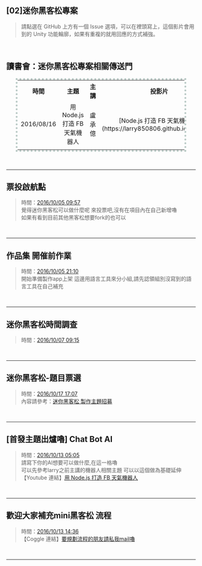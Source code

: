 
## [02]迷你黑客松專案

> 請點選在 GitHub 上方有一個 Issue 選項，可以在裡頭寫上，這個影片會用到的 Unity 功能輪廓，如果有重複的就用回應的方式補強。

<br>

## 讀書會：迷你黑客松專案相關傳送門

<center><table style="width:90%; text-align:center; vertical-align:middle; border: 5px dotted #BACAC6;">

<tr>
<!------------------------------------------------------>
<th style="width:16%;">時間							</th>
<th style="width:16%;">主題							</th>
<th style="width:16%;">主講							</th>
<th style="width:16%;">投影片							</th>
<th style="width:16%;">影片							</th>
<th style="width:16%;">提問交流區						</th>
<!------------------------------------------------------>
</tr>


<tr>
<!------------------------------------------------------>
<td>2016/08/16</td>
<td>用 Node.js 打造 FB 天氣機器人</td>
<td>盧承億</td>
<td>[Node.js 打造 FB 天氣機器人](https://larry850806.github.io/weather/)</td>
<td>[Youtube](https://youtu.be/c5gz5TxtEQk)</td>
<td>[點我跳轉](https://github.com/onlinereadbook/booknodejs/issues/5)</td>
<!------------------------------------------------------>
</tr>

<tr>
<!------------------------------------------------------>
<td>												</td>
<td>												</td>
<td>												</td>
<td>												</td>
<td>												</td>
<td>												</td>
<!------------------------------------------------------>
</tr>

</table></center>

<br><hr>

## 票投啟航點
>時間：[2016/10/05 09:57](https://www.facebook.com/groups/1274976625880806/permalink/1275221702522965/)
><br>覺得迷你黑客松可以做什麼呢 來投票吧,沒有在項目內在自己新增嚕
><br>如果有看到目前其他黑客松想要fork的也可以

<br><hr>

## 作品集 開催前作業
>時間：[2016/10/05 21:10](https://www.facebook.com/groups/1274976625880806/permalink/1275734739138328/)
><br>開始準備製作app上架 這邊用語言工具來分小組,請先認領組別沒寫到的語言工具在自己補充

<br><hr>

## 迷你黑客松時間調查
>時間：[2016/10/07 09:15](https://www.facebook.com/groups/1274976625880806/permalink/1277569825621486/)

<br><hr>

## 迷你黑客松-題目票選
>時間：[2016/10/17 17:07](https://www.facebook.com/groups/1274976625880806/permalink/1283089621736173/)
><br>內容請參考：[迷你黑客松 製作主題招募](https://www.facebook.com/groups/1274976625880806/permalink/1276438452401290/)

<br><hr>

## [首發主題出爐嚕] Chat Bot AI
>時間：[2016/10/13 05:05](https://www.facebook.com/groups/1274976625880806/permalink/1285292591515876/)
><br>請寫下你的AI想要可以做什麼,在這一格嚕
><br>可以先參考larry之前主講的機器人相關主題 可以以這個做為基礎延伸
><br>【Youtube 連結】[用 Node.js 打造 FB 天氣機器人](https://youtu.be/c5gz5TxtEQk)

<br><hr>

## 歡迎大家補充mini黑客松 流程
>時間：[2016/10/13 14:36](https://www.facebook.com/groups/1274976625880806/permalink/1285731541471981/)
><br>【Coggle 連結】[要規劃流程的朋友請私我mail嚕](https://coggle.it/diagram/V_8nGfIPVt5auqhf)

<br><hr>
